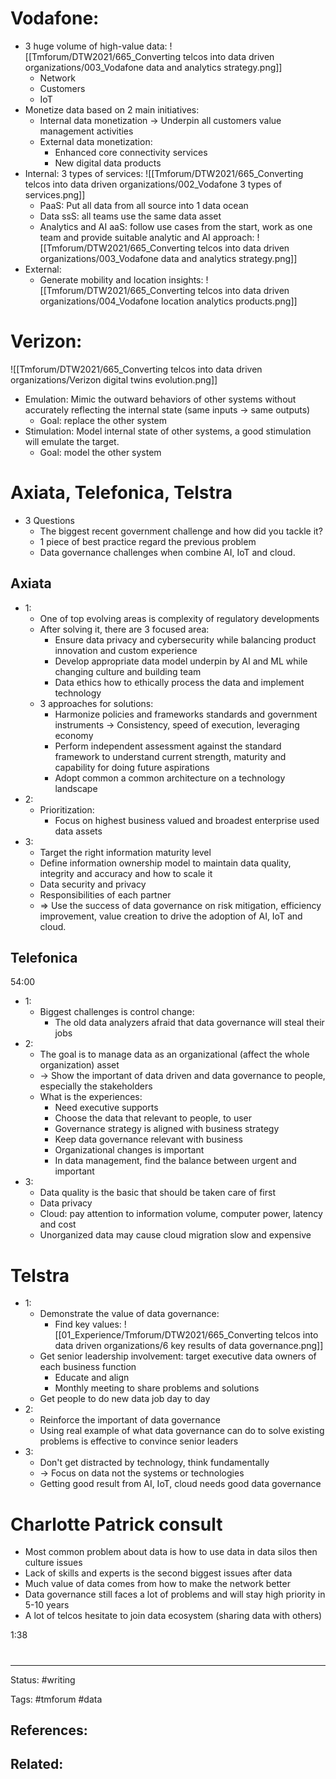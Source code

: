 # Vodafone:
- 3 huge volume of high-value data: ![[Tmforum/DTW2021/665_Converting telcos into data driven organizations/003_Vodafone data and analytics strategy.png]]
	- Network
	- Customers
	- IoT
- Monetize data based on 2 main initiatives:
	- Internal data monetization -> Underpin all customers value management activities
	- External data monetization:
		- Enhanced core connectivity services
		- New digital data products
- Internal: 3 types of services: ![[Tmforum/DTW2021/665_Converting telcos into data driven organizations/002_Vodafone 3 types of services.png]]
	- PaaS: Put all data from all source into 1 data ocean
	- Data ssS: all teams use the same data asset
	- Analytics and AI aaS: follow use cases from the start, work as one team and provide suitable analytic and AI approach: ![[Tmforum/DTW2021/665_Converting telcos into data driven organizations/003_Vodafone data and analytics strategy.png]]
- External: 
	- Generate mobility and location insights: ![[Tmforum/DTW2021/665_Converting telcos into data driven organizations/004_Vodafone location analytics products.png]]

# Verizon:
![[Tmforum/DTW2021/665_Converting telcos into data driven organizations/Verizon digital twins evolution.png]]
- Emulation: Mimic the outward behaviors of other systems without accurately reflecting the internal state (same inputs -> same outputs)
	- Goal: replace the other system
- Stimulation: Model internal state of other systems, a good stimulation will emulate the target.
	- Goal: model the other system

# Axiata, Telefonica, Telstra
- 3 Questions
	- The biggest recent government challenge and how did you tackle it?
	- 1 piece of best practice regard the previous problem
	- Data governance challenges when combine AI, IoT and cloud.

## Axiata

- 1:
	- One of top evolving areas is complexity of regulatory developments
	- After solving it, there are 3 focused area:
		- Ensure data privacy and cybersecurity while balancing product innovation and custom experience
		- Develop appropriate data model underpin by AI and ML while changing culture and building team
		- Data ethics how to ethically process the data and implement technology
	- 3 approaches for solutions:
		- Harmonize policies and frameworks standards and government instruments -> Consistency, speed of execution, leveraging economy
		- Perform independent assessment against the standard framework to understand current strength, maturity and capability for doing future aspirations
		- Adopt common a common architecture on a technology landscape
- 2:
	- Prioritization:
		- Focus on highest business valued and broadest enterprise used data assets
- 3:
	- Target the right information maturity level
	- Define information ownership model to maintain data quality, integrity and accuracy and how to scale it
	- Data security and privacy
	- Responsibilities of each partner
	- => Use the success of data governance on risk mitigation, efficiency improvement, value creation to drive the adoption of AI, IoT and cloud.

## Telefonica
54:00

- 1:
	- Biggest challenges is control change:
		- The old data analyzers afraid that data governance will steal their jobs
- 2:
	- The goal is to manage data as an organizational (affect the whole organization) asset
	- -> Show the important of data driven and data governance to people, especially the stakeholders
	- What is the experiences:
		- Need executive supports
		- Choose the data that relevant to people, to user
		- Governance strategy is aligned with business strategy
		- Keep data governance relevant with business
		- Organizational changes is important
		- In data management, find the balance between urgent and important
- 3:
	- Data quality is the basic that should be taken care of first
	- Data privacy
	- Cloud: pay attention to information volume, computer power, latency and cost
	- Unorganized data may cause cloud migration slow and expensive

# Telstra

- 1:
	- Demonstrate the value of data governance:
		- Find key values: ![[01_Experience/Tmforum/DTW2021/665_Converting telcos into data driven organizations/6 key results of data governance.png]]
	- Get senior leadership involvement: target executive data owners of each business function
		- Educate and align
		- Monthly meeting to share problems and solutions
	- Get people to do new data job day to day
- 2:
	- Reinforce the important of data governance
	- Using real example of what data governance can do to solve existing problems is effective to convince senior leaders
- 3:
	- Don't get distracted by technology, think fundamentally
	- -> Focus on data not the systems or technologies
	- Getting good result from AI, IoT, cloud needs good data governance

# Charlotte Patrick consult

- Most common problem about data is how to use data in data silos then culture issues
- Lack of skills and experts is the second biggest issues after data
- Much value of data comes from how to make the network better
- Data governance still faces a lot of problems and will stay high priority in 5-10 years
- A lot of telcos hesitate to join data ecosystem (sharing data with others)

1:38


# 

---
Status: #writing

Tags: #tmforum #data

References:
-  

Related:
- 
